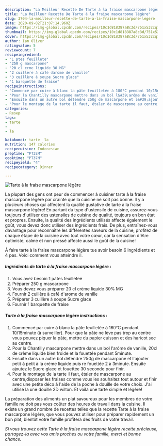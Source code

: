 ```yaml
---
description: "La Meilleur Recette De Tarte à la fraise mascarpone légère"
title: "La Meilleur Recette De Tarte à la fraise mascarpone légère"
slug: 3704-la-meilleur-recette-de-tarte-a-la-fraise-mascarpone-legere
date: 2020-09-02T21:07:14.960Z
image: https://img-global.cpcdn.com/recipes/10c1d818387a8c3d/751x532cq70/tarte-a-la-fraise-mascarpone-legere-photo-principale-de-la-recette.jpg
thumbnail: https://img-global.cpcdn.com/recipes/10c1d818387a8c3d/751x532cq70/tarte-a-la-fraise-mascarpone-legere-photo-principale-de-la-recette.jpg
cover: https://img-global.cpcdn.com/recipes/10c1d818387a8c3d/751x532cq70/tarte-a-la-fraise-mascarpone-legere-photo-principale-de-la-recette.jpg
author: Ian Oliver
ratingvalue: 5
reviewcount: 7
recipeingredient:
- "1 ptes feuillete"
- "250 g mascarpone"
- "20 cl crme liquide 30 MG"
- "2 cuillère à café darome de vanille"
- "3 cuillère à soupe Sucre glace"
- "1 barquette de fraise"
recipeinstructions:
- "Commencé par cuire à blanc la pâte feuilletée à 180°C pendant 10/15minute (à surveiller). Pour que la pâte ne lève pas trop au centre vous pouvez piquer la pâte, mettre du papier cuisson et des haricot sec au centre."
- "Pour la Chantilly mascarpone mettre dans un bol l&#39;arôme de vanille, 20cl de crème liquide bien froide et la fouettée pendant 5minute."
- "Ensuite dans un autre bol détendre 250g de mascarpone et l&#39;ajouter petit à petit à la crème liquide puis re fouettée 2 à 3minute. Ensuite ajoutez le Sucre glace et fouettée 30 seconde pour finir."
- "Pour le montage de la tarte il faut, étaler de mascarpone au centre,disposer les fraises comme vous les souhaitez tout autour et finir avec une petite déco à l&#39;aide de la poche à douille de votre choix. J&#39;ai utilisé la une douille 2D wilton. Et voilà une tarte simple et légère!"
categories:
- Resep
tags:
- tarte
- 
- la

katakunci: tarte  la 
nutrition: 147 calories
recipecuisine: Indonesian
preptime: "PT32M"
cooktime: "PT37M"
recipeyield: "4"
recipecategory: Dinner

---
```



![Tarte à la fraise mascarpone légère](https://img-global.cpcdn.com/recipes/10c1d818387a8c3d/751x532cq70/tarte-a-la-fraise-mascarpone-legere-photo-principale-de-la-recette.jpg)

La plupart des gens ont peur de commencer à cuisiner tarte à la fraise mascarpone légère par crainte que la cuisine ne soit pas bonne. Il y a plusieurs choses qui affectent la qualité gustative de tarte à la fraise mascarpone légère! En partant du type d'ustensile de cuisine, assurez-vous toujours d'utiliser des ustensiles de cuisine de qualité, toujours en bon état et propres. Ensuite, la qualité des ingrédients utilisés affecte également le goût, vous devez donc utiliser des ingrédients frais. De plus, entraînez-vous davantage pour reconnaître les différentes saveurs de la cuisine, profitez de chaque étape de la cuisine avec tout votre cœur, car la sensation d'être optimiste, calme et non pressé affecte aussi le goût de la cuisine!

<!--inarticleads1-->

À faire tarte à la fraise mascarpone légère tue avoir besoin 6 Ingrédients et 4 pas. Voici comment vous atteindre il.

##### Ingrédients de tarte à la fraise mascarpone légère :

1. Vous avez besoin 1 pâtes feuilleteé
1. Préparer 250 g mascarpone
1. Vous devez vous préparer 20 cl crème liquide 30% MG
1. Fournir 2 cuillère à café d&#39;arome de vanille
1. Préparer 3 cuillère à soupe Sucre glace
1. Fournir 1 barquette de fraise




<!--inarticleads2-->

##### Tarte à la fraise mascarpone légère instructions :

1. Commencé par cuire à blanc la pâte feuilletée à 180°C pendant 10/15minute (à surveiller). Pour que la pâte ne lève pas trop au centre vous pouvez piquer la pâte, mettre du papier cuisson et des haricot sec au centre.
1. Pour la Chantilly mascarpone mettre dans un bol l&#39;arôme de vanille, 20cl de crème liquide bien froide et la fouettée pendant 5minute.
1. Ensuite dans un autre bol détendre 250g de mascarpone et l&#39;ajouter petit à petit à la crème liquide puis re fouettée 2 à 3minute. Ensuite ajoutez le Sucre glace et fouettée 30 seconde pour finir.
1. Pour le montage de la tarte il faut, étaler de mascarpone au centre,disposer les fraises comme vous les souhaitez tout autour et finir avec une petite déco à l&#39;aide de la poche à douille de votre choix. J&#39;ai utilisé la une douille 2D wilton. Et voilà une tarte simple et légère!




<!--inarticleads1-->

<p>
La préparation des aliments un plat savoureux pour les membres de votre famille ne doit pas vous coûter des heures de travail dans la cuisine. Il existe un grand nombre de recettes telles que la recette Tarte à la fraise mascarpone légère, que vous pouvez utiliser pour préparer rapidement un bon plat, bientôt votre famille profitera des fruits de votre travail.
</p>

<p>
<i>Si vous trouvez cette Tarte à la fraise mascarpone légère recette précieuse, partagez-la avec vos amis proches ou votre famille, merci et bonne chance.</i>
</p>
